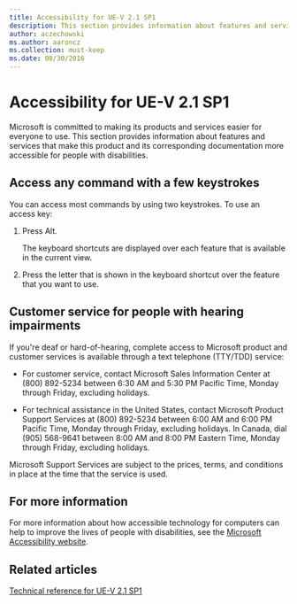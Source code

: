 ```yaml
---
title: Accessibility for UE-V 2.1 SP1
description: This section provides information about features and services that make this product and its corresponding documentation more accessible for people with disabilities.
author: aczechowski
ms.author: aaroncz
ms.collection: must-keep
ms.date: 08/30/2016
---
```


# Accessibility for UE-V 2.1 SP1

Microsoft is committed to making its products and services easier for everyone to use. This section provides information about features and services that make this product and its corresponding documentation more accessible for people with disabilities.

## Access any command with a few keystrokes

You can access most commands by using two keystrokes. To use an access key:

1. Press Alt.

    The keyboard shortcuts are displayed over each feature that is available in the current view.

2. Press the letter that is shown in the keyboard shortcut over the feature that you want to use.

## Customer service for people with hearing impairments

If you're deaf or hard-of-hearing, complete access to Microsoft product and customer services is available through a text telephone (TTY/TDD) service:

- For customer service, contact Microsoft Sales Information Center at (800) 892-5234 between 6:30 AM and 5:30 PM Pacific Time, Monday through Friday, excluding holidays.

- For technical assistance in the United States, contact Microsoft Product Support Services at (800) 892-5234 between 6:00 AM and 6:00 PM Pacific Time, Monday through Friday, excluding holidays. In Canada, dial (905) 568-9641 between 8:00 AM and 8:00 PM Eastern Time, Monday through Friday, excluding holidays.

Microsoft Support Services are subject to the prices, terms, and conditions in place at the time that the service is used.

## For more information

For more information about how accessible technology for computers can help to improve the lives of people with disabilities, see the [Microsoft Accessibility website](https://www.microsoft.com/accessibility/).

## Related articles

[Technical reference for UE-V 2.1 SP1](technical-reference-for-ue-v-2x-both-uevv2.md)
